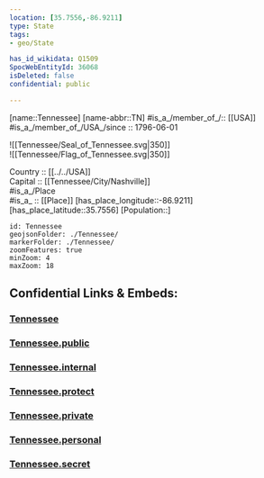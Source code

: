 ```yaml
---
location: [35.7556,-86.9211] 
type: State
tags:
- geo/State

has_id_wikidata: Q1509 
SpocWebEntityId: 36068
isDeleted: false
confidential: public

---
```

[name::Tennessee] 
[name-abbr::TN] 
#is_a_/member_of_/:: [[USA]]
#is_a_/member_of_/USA_/since :: 1796-06-01 


![[Tennessee/Seal_of_Tennessee.svg|350]]  
![[Tennessee/Flag_of_Tennessee.svg|350]]  


Country :: [[../../USA]]  
Capital :: [[Tennessee/City/Nashville]]  
#is_a_/Place  
#is_a_ :: [[Place]] 
[has_place_longitude::-86.9211] 
[has_place_latitude::35.7556] 
[Population::] 



```leaflet
id: Tennessee
geojsonFolder: ./Tennessee/
markerFolder: ./Tennessee/
zoomFeatures: true 
minZoom: 4 
maxZoom: 18
```


## Confidential Links & Embeds: 

### [Tennessee](/_Standards/Earth/Continent/America~North/USA/USA~Central/Tennessee.md) 

### [Tennessee.public](/_public/Earth/Continent/America~North/USA/USA~Central/Tennessee.public.md) 

### [Tennessee.internal](/_internal/Earth/Continent/America~North/USA/USA~Central/Tennessee.internal.md) 

### [Tennessee.protect](/_protect/Earth/Continent/America~North/USA/USA~Central/Tennessee.protect.md) 

### [Tennessee.private](/_private/Earth/Continent/America~North/USA/USA~Central/Tennessee.private.md) 

### [Tennessee.personal](/_personal/Earth/Continent/America~North/USA/USA~Central/Tennessee.personal.md) 

### [Tennessee.secret](/_secret/Earth/Continent/America~North/USA/USA~Central/Tennessee.secret.md)

